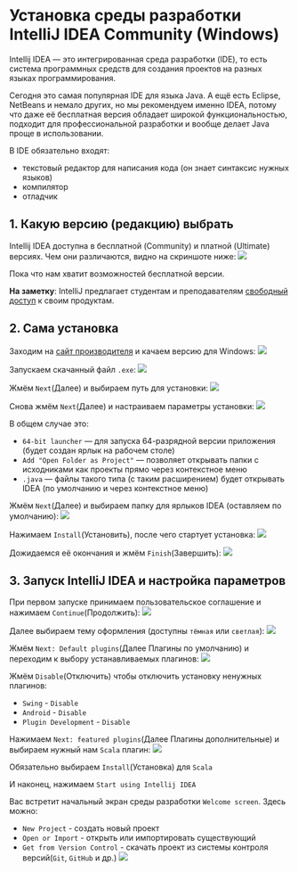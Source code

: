 # Установка среды разработки IntelliJ IDEA Community (Windows)

Intellij IDEA — это интегрированная среда разработки (IDE), то есть система программных средств для создания проектов на разных языках программирования.

Сегодня это самая популярная IDE для языка Java. А ещё есть Eclipse, NetBeans и немало других, но мы рекомендуем именно IDEA, потому что даже её бесплатная версия обладает широкой функциональностью, подходит для профессиональной разработки и вообще делает Java проще в использовании.

В IDE обязательно входят:
* текстовый редактор для написания кода (он знает синтаксис нужных языков)
* компилятор
* отладчик

## 1. Какую версию (редакцию) выбрать

Intellij IDEA доступна в бесплатной (Community) и платной (Ultimate) версиях. Чем они различаются, видно на скриншоте ниже:
![](images/idea/IDEA_versions.png)

Пока что нам хватит возможностей бесплатной версии.

**На заметку**: IntelliJ предлагает студентам и преподавателям [свободный доступ](https://www.jetbrains.com/ru-ru/community/education/#students) к своим продуктам.

## 2. Сама установка

Заходим на [сайт производителя](https://www.jetbrains.com/ru-ru/idea/download/#section=windows) и качаем версию для Windows:
![](images/idea/IDEA_download.png)

Запускаем скачанный файл `.exe`:
![](images/idea/IDEA_setup_1.png)

Жмём `Next`(Далее) и выбираем путь для установки:
![](images/idea/IDEA_setup_2.png)

Снова жмём `Next`(Далее) и настраиваем параметры установки:
![](images/idea/IDEA_setup_3.png)

В общем случае это:
* `64-bit launcher` — для запуска 64-разрядной версии приложения (будет создан ярлык на рабочем столе)
* `Add "Open Folder as Project"` — позволяет открывать папки с исходниками как проекты прямо через контекстное меню
* `.java` — файлы такого типа (с таким расширением) будет открывать IDEA (по умолчанию и через контекстное меню)

Жмём `Next`(Далее) и выбираем папку для ярлыков IDEA (оставляем по умолчанию):
![](images/idea/IDEA_setup_4.png)

Нажимаем `Install`(Установить), после чего стартует установка:
![](images/idea/IDEA_setup_5.png)

Дожидаемся её окончания и жмём `Finish`(Завершить):
![](images/idea/IDEA_setup_6.png)

## 3. Запуск IntelliJ IDEA и настройка параметров

При первом запуске принимаем пользовательское соглашение и нажимаем `Continue`(Продолжить):
![](images/idea/IDEA_privacy_policy.png)

Далее выбираем тему оформления (доступны `тёмная` или `светлая`):
![](images/idea/IDEA_theme.png)

Жмём `Next: Default plugins`(Далее Плагины по умолчанию) и переходим к выбору устанавливаемых плагинов:
![](images/idea/IDEA_default_plugins.png)

Жмём `Disable`(Отключить) чтобы отключить установку ненужных плагинов:
* `Swing` - `Disable`
* `Android` - `Disable`
* `Plugin Development` - `Disable`


Нажимаем `Next: featured plugins`(Далее Плагины дополнительные) и выбираем нужный нам `Scala` плагин:
![](images/idea/IDEA_featured_plugins.png)

Обязательно выбираем `Install`(Установка) для `Scala`

И наконец, нажимаем `Start using Intellij IDEA`

Вас встретит начальный экран среды разработки `Welcome screen`.
Здесь можно:
* `New Project` - создать новый проект
* `Open or Import` - открыть или импортировать существующий 
* `Get from Version Control` - скачать проект из системы контроля версий(`Git`, `GitHub` и др.)
![](images/idea/IDEA_welcome.png)
